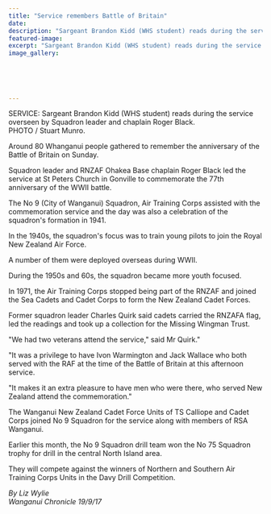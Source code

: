 ```yaml
---
title: "Service remembers Battle of Britain"
date: 
description: "Sargeant Brandon Kidd (WHS student) reads during the service at the gathering to remember the anniversary of the Battle of Britain on Sunday..."
featured-image: 
excerpt: "Sargeant Brandon Kidd (WHS student) reads during the service overseen by Squadron leader and chaplain Roger Black at the gathering to remember the anniversary of the Battle of Britain on Sunday."
image_gallery:
	
	
	
	
	
---
```


<p><span>SERVICE: Sargeant Brandon Kidd (WHS student) reads during the service overseen by Squadron leader and chaplain Roger Black. <br />PHOTO / Stuart Munro.</span></p>
<p class="element element-paragraph">Around 80 Whanganui people gathered to remember the anniversary of the Battle of Britain on Sunday.</p>
<p class="element element-paragraph">Squadron leader and RNZAF Ohakea Base chaplain Roger Black led the service at St Peters Church in Gonville to commemorate the 77th anniversary of the WWII battle.</p>
<p class="element element-paragraph">The No 9 (City of Wanganui) Squadron, Air Training Corps assisted with the commemoration service and the day was also a celebration of the squadron's formation in 1941.</p>
<p class="element element-paragraph">In the 1940s, the squadron's focus was to train young pilots to join the Royal New Zealand Air Force.</p>
<p class="element element-paragraph">A number of them were deployed overseas during WWII.</p>
<p class="element element-paragraph">During the 1950s and 60s, the squadron became more youth focused.</p>
<p class="element element-paragraph">In 1971, the Air Training Corps stopped being part of the RNZAF and joined the Sea Cadets and Cadet Corps to form the New Zealand Cadet Forces.</p>
<p class="element element-paragraph">Former squadron leader Charles Quirk said cadets carried the RNZAFA flag, led the readings and took up a collection for the Missing Wingman Trust.</p>
<p class="element element-paragraph">"We had two veterans attend the service," said Mr Quirk."</p>
<p class="element element-paragraph">"It was a privilege to have Ivon Warmington and Jack Wallace who both served with the RAF at the time of the Battle of Britain at this afternoon service.</p>
<p class="element element-paragraph">"It makes it an extra pleasure to have men who were there, who served New Zealand attend the commemoration."</p>
<p class="element element-paragraph">The Wanganui New Zealand Cadet Force Units of TS Calliope and Cadet Corps joined No 9 Squadron for the service along with members of RSA Wanganui.</p>
<p class="element element-paragraph">Earlier this month, the No 9 Squadron drill team won the No 75 Squadron trophy for drill in the central North Island area.</p>
<p class="element element-paragraph">They will compete against the winners of Northern and Southern Air Training Corps Units in the Davy Drill Competition.</p>
<p><em>By Liz Wylie<br />Wanganui Chronicle 19/9/17</em></p>


